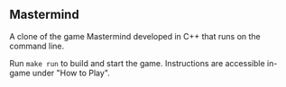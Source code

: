 ## Mastermind
A clone of the game Mastermind developed in C++ that runs on the command line.

Run ``make run`` to build and start the game. Instructions are accessible in-game under "How to Play".
